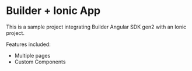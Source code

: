 # Builder + Ionic App

This is a sample project integrating Builder Angular SDK gen2 with an Ionic project.

Features included:
- Multiple pages
- Custom Components

